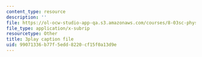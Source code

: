 ```yaml
---
content_type: resource
description: ''
file: https://ol-ocw-studio-app-qa.s3.amazonaws.com/courses/8-03sc-physics-iii-vibrations-and-waves-fall-2016/99071336b77f5edd8220cf15f0a13d9e_SnNmbVH5DAM.vtt
file_type: application/x-subrip
resourcetype: Other
title: 3play caption file
uid: 99071336-b77f-5edd-8220-cf15f0a13d9e
---
```

